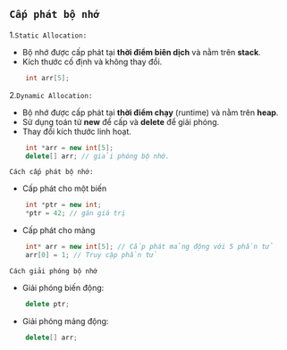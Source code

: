 ## `Cấp phát bộ nhớ`

1.`Static Allocation:`
- Bộ nhớ được cấp phát tại **thời điểm biên dịch** và nằm trên **stack**.
- Kích thước cố định và không thay đổi.

``` cpp
    int arr[5];
```

2.`Dynamic Allocation:`
- Bộ nhớ được cấp phát tại **thời điểm chạy** (runtime) và nằm trên **heap**.
- Sử dụng toán tử **new** để cấp và **delete** để giải phóng.
- Thay đổi kích thước linh hoạt.

``` cpp
    int *arr = new int[5];
    delete[] arr; // giải phóng bộ nhớ.
```

`Cách cấp phát bộ nhớ:`
- Cấp phát cho một biến
``` cpp
    int *ptr = new int;
    *ptr = 42; // gán giá trị
```

- Cấp phát cho mảng
``` cpp
    int* arr = new int[5]; // Cấp phát mảng động với 5 phần tử
    arr[0] = 1; // Truy cập phần tử
```

`Cách giải phóng bộ nhớ`
- Giải phóng biến động:
``` cpp
    delete ptr;
```
- Giải phóng mảng động:
``` cpp
    delete[] arr;
```